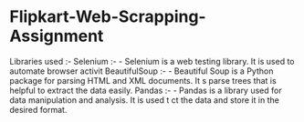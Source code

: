 # Flipkart-Web-Scrapping-Assignment
Libraries used :-
Selenium :-
     - Selenium is a web testing library. It is used to automate browser activit
BeautifulSoup :-
     - Beautiful Soup is a Python package for parsing HTML and XML documents. It
  s parse trees that is helpful to extract the data easily.
Pandas :-
     - Pandas is a library used for data manipulation and analysis. It is used t
  ct the data and store it in the desired format.
